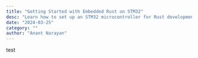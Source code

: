 ```yaml
---
title: "Getting Started with Embedded Rust on STM32"
desc: "Learn how to set up an STM32 microcontroller for Rust development."
date: "2024-03-25"
category: ""
author: "Anant Narayan"
---
```


test
